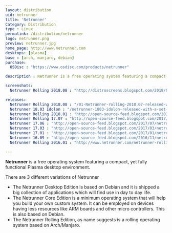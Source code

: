 ```yaml
---
layout: distribution
uid: netrunner
title: 'Netrunner'
Category: Distribution
type : Linux
permalink: /distribution/netrunner
logo: netrunner.png
preview: netrunner.jpg
home_page: http://www.netrunner.com
desktops: [plasma]
base : [arch, manjaro, debian]
purchase:
  OSDisc : "https://www.osdisc.com/products/netrunner"

description : Netrunner is a free operating system featuring a compact, yet fully functional desktop environment. Read reviews, updates and other stories on Netrunner operating system.

screenshots:
  Netrunner Rolling 2018.08 : "http://distroscreens.blogspot.com/2018/09/netrunner-rolling-201808-plasma.html"

releases:
  Netrunner Rolling 2018.08 : "/01-Netrunner-rolling-2018.07-released-with-seamless-gtk-integration/"
  Netrunner 18.03 Idolon : "/netrunner-1803-idolon-released-with-a-set-of-redesigned-artworks/"
  Netrunner Rolling 2018.01 : "http://open-source-feed.blogspot.com/2018/01/netrunner-rolling-201801-released-with.html"
  Netrunner Rolling 17.07 : "http://open-source-feed.blogspot.com/2017/07/netrunner-rolling-201707-snapshot-is.html"
  Netrunner 17.06 : "http://open-source-feed.blogspot.com/2017/07/netrunner-1706-daedalus-released-with.html"
  Netrunner 17.03 : "http://open-source-feed.blogspot.com/2017/03/netrunner-desktop-1703-cyclotron.html"
  Netrunner 17.01 : "http://open-source-feed.blogspot.com/2017/01/netrunner-desktop-1701-baryon-released.html"
  Netrunner 16.09 : "http://open-source-feed.blogspot.com/2016/11/netrunner-desktop-1609-released-for-x64.html"
  Netrunner Rolling 2016.01 : "http://www.netrunner.com/netrunner-rolling-2016-01-released/"

---
```

**Netrunner** is a free operating system featuring a compact, yet fully functional Plasma desktop environment.

There are 3 different variations of Netrunner

- The Netrunner Desktop Edition is based on Debian and it is shipped a big collection of applications which wlll find use in day to day life.
- The Netrunner Core Edition is a minimum operating system that will help you build your own custom system. It can be employed on devices having less resources like ARM boards and other micro controllers. This is also based on Debian.
- The Netrunner Rolling Edition, as name suggests is a rolling operating system based on Arch/Manjaro.
